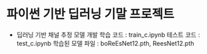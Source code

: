 # 파이썬 기반 딥러닝 기말 프로젝트
- 딥러닝 기반 채널 추정 모델 개발
학습 코드 : train_c.ipynb
테스트 코드 : test_c.ipynb
학습된 모델 파일 : boReEsNet12.pth, ReesNet12.pth
